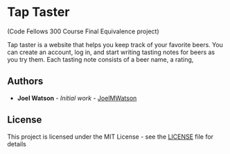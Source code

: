 # Tap Taster
(Code Fellows 300 Course Final Equivalence project)

Tap taster is a website that helps you keep track of your favorite beers. You can create an account, log in, and start writing tasting notes for beers as you try them. Each tasting note consists of a beer name, a rating,

## Authors

* **Joel Watson** - *Initial work* - [JoelMWatson](https://github.com/JoelMWatson)

## License

This project is licensed under the MIT License - see the [LICENSE](LICENSE) file for details
